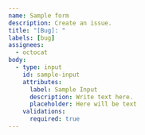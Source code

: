 ```yaml
---
name: Sample form
description: Create an issue. 
title: "[Bug]: "
labels: [bug]
assignees:
  - octocat
body:
  - type: input
    id: sample-input
    attributes:
      label: Sample Input
      description: Write text here.
      placeholder: Here will be text
    validations:
      required: true
---
```

